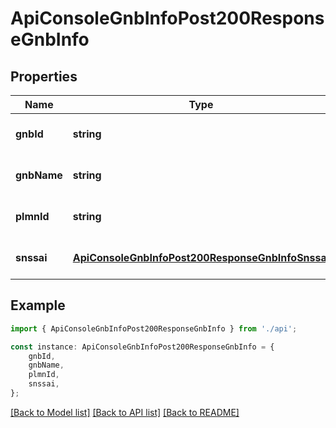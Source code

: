 # ApiConsoleGnbInfoPost200ResponseGnbInfo


## Properties

Name | Type | Description | Notes
------------ | ------------- | ------------- | -------------
**gnbId** | **string** |  | [optional] [default to undefined]
**gnbName** | **string** |  | [optional] [default to undefined]
**plmnId** | **string** |  | [optional] [default to undefined]
**snssai** | [**ApiConsoleGnbInfoPost200ResponseGnbInfoSnssai**](ApiConsoleGnbInfoPost200ResponseGnbInfoSnssai.md) |  | [optional] [default to undefined]

## Example

```typescript
import { ApiConsoleGnbInfoPost200ResponseGnbInfo } from './api';

const instance: ApiConsoleGnbInfoPost200ResponseGnbInfo = {
    gnbId,
    gnbName,
    plmnId,
    snssai,
};
```

[[Back to Model list]](../README.md#documentation-for-models) [[Back to API list]](../README.md#documentation-for-api-endpoints) [[Back to README]](../README.md)
